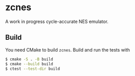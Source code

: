 # zcnes

A work in progress cycle-accurate NES emulator.

## Build

You need CMake to build `zcnes`. Build and run the tests with

```bash
$ cmake -S . -B build
$ cmake --build build
$ ctest --test-dir build
```